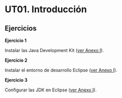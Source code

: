 # UT01. Introducción

## Ejercicios

**Ejercicio 1**

Instalar las Java Development Kit ([ver Anexo I](anexo-i.-instalacin-obb-y-configuracin-bib-de-java-y-del-entorno-de-desarrollo-eclipse.md)).

**Ejercicio 2**

Instalar el entorno de desarrollo Eclipse ([ver Anexo I](anexo-i.-instalacin-obb-y-configuracin-bib-de-java-y-del-entorno-de-desarrollo-eclipse.md)).

**Ejercicio 3**

Configurar las JDK en Eclipse ([ver Anexo I](anexo-i.-instalacin-obb-y-configuracin-bib-de-java-y-del-entorno-de-desarrollo-eclipse.md)).
